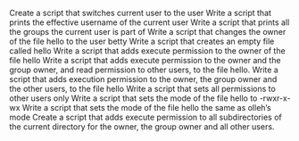 Create a script that switches current user to the user
Write a script that prints the effective username of the current user
Write a script that prints all the groups the current user is part of
Write a script that changes the owner of the file hello to the user betty
Write a script that creates an empty file called hello
Write a script that adds execute permission to the owner of the file hello
Write a script that adds execute permission to the owner and the group owner, and read permission to other users, to the file hello.
Write a script that adds execution permission to the owner, the group owner and the other users, to the file hello
Write a script that sets all permissions to other users only
Write a script that sets the mode of the file hello to -rwxr-x-wx
Write a script that sets the mode of the file hello the same as olleh’s mode
Create a script that adds execute permission to all subdirectories of the current directory for the owner, the group owner and all other users.
